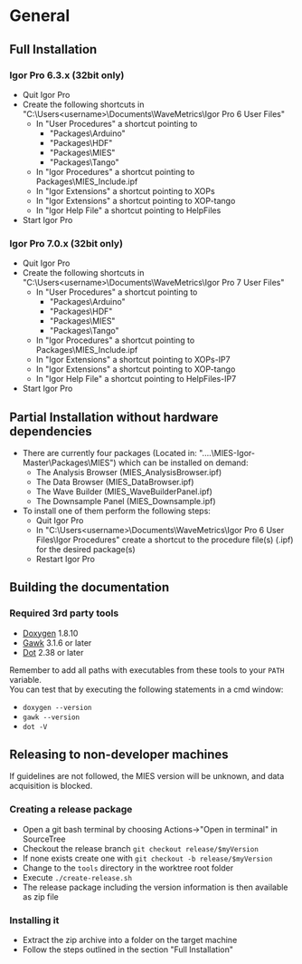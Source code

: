 # General

## Full Installation

### Igor Pro 6.3.x (32bit only)

* Quit Igor Pro
* Create the following shortcuts in "C:\Users\<username>\Documents\WaveMetrics\Igor Pro 6 User Files"
	* In "User Procedures" a shortcut pointing to
		* "Packages\Arduino"
		* "Packages\HDF"
		* "Packages\MIES"
		* "Packages\Tango"
	* In "Igor Procedures" a shortcut pointing to Packages\MIES_Include.ipf
	* In "Igor Extensions" a shortcut pointing to XOPs
	* In "Igor Extensions" a shortcut pointing to XOP-tango
	* In "Igor Help File"  a shortcut pointing to HelpFiles
* Start Igor Pro

### Igor Pro 7.0.x (32bit only)

* Quit Igor Pro
* Create the following shortcuts in "C:\Users\<username>\Documents\WaveMetrics\Igor Pro 7 User Files"
	* In "User Procedures" a shortcut pointing to
		* "Packages\Arduino"
		* "Packages\HDF"
		* "Packages\MIES"
		* "Packages\Tango"
	* In "Igor Procedures" a shortcut pointing to Packages\MIES_Include.ipf
	* In "Igor Extensions" a shortcut pointing to XOPs-IP7
	* In "Igor Extensions" a shortcut pointing to XOP-tango
	* In "Igor Help File"  a shortcut pointing to HelpFiles-IP7
* Start Igor Pro

## Partial Installation without hardware dependencies
* There are currently four packages (Located in: "....\MIES-Igor-Master\Packages\MIES") which can be installed on demand:
	* The Analysis Browser (MIES_AnalysisBrowser.ipf)
	* The Data Browser (MIES_DataBrowser.ipf)
	* The Wave Builder (MIES_WaveBuilderPanel.ipf)
	* The Downsample Panel (MIES_Downsample.ipf)
* To install one of them perform the following steps:
	* Quit Igor Pro
	* In "C:\Users\<username>\Documents\WaveMetrics\Igor Pro 6 User Files\Igor Procedures" create a shortcut to the procedure file(s) (.ipf) for the desired package(s) 
	* Restart Igor Pro

## Building the documentation

### Required 3rd party tools
* [Doxygen](http://doxygen.org) 1.8.10
* [Gawk](http://gnuwin32.sourceforge.net/packages/gawk.htm) 3.1.6 or later
* [Dot](http://www.graphviz.org) 2.38 or later

Remember to add all paths with executables from these tools to your `PATH` variable.<br>
You can test that by executing the following statements in a cmd window:

* `doxygen --version`
* `gawk --version`
* `dot -V`

## Releasing to non-developer machines

If guidelines are not followed, the MIES version will be unknown, and data acquisition is blocked.

### Creating a release package
- Open a git bash terminal by choosing Actions->"Open in terminal" in SourceTree
- Checkout the release branch `git checkout release/$myVersion`
- If none exists create one with `git checkout -b release/$myVersion`
- Change to the `tools` directory in the worktree root folder
- Execute `./create-release.sh`
- The release package including the version information is then available as zip file

### Installing it
- Extract the zip archive into a folder on the target machine
- Follow the steps outlined in the section "Full Installation"
